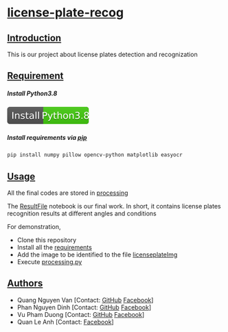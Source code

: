 
# [license-plate-recog](#project)

## [Introduction](#introduction)
This is our project about license plates detection and recognization
## [Requirement](#requirement)

##### Install Python3.8
[![Install Python3.8](install-python.svg)](https://www.python.org/downloads/)

##### Install requirements via [pip](https://pip.pypa.io/en/stable/)
```bash
pip install numpy pillow opencv-python matplotlib easyocr
```

## [Usage](#usage)
All the final codes are stored in [processing](https://github.com/quangnv2002/licensePlateRecog/blob/master/processing.py)

The [ResultFile](https://github.com/quangnv2002/licensePlateRecog/tree/master/ResultFile) notebook is our final work. 
In short, it contains license plates recognition results at different angles and conditions

For demonstration, 
- Clone this repository 
- Install all the [requirements](#requirement)
- Add the image to be identified to the file [licenseplateImg](https://github.com/quangnv2002/licensePlateRecog/tree/master/licenseplateImg)
- Execute [processing.py](https://github.com/quangnv2002/licensePlateRecog/blob/master/processing.py)


## [Authors](#author)
- Quang Nguyen Van 
[Contact: [GitHub](https://github.com/quangnv2002) [Facebook](https://www.facebook.com/trucduong.congtu)]
- Phan Nguyen Dinh
[Contact: [GitHub](https://github.com/ndinhphan?fbclid=IwAR19y-lOSYXViVmwTrVpV-UzLbcghhIojwB9OSV4CYrHi6pIC5y5RiaNVYk) [Facebook](https://www.facebook.com/keyine10)]
- Vu Pham Duong
[Contact: [GitHub](https://github.com/pdvx) [Facebook](https://www.facebook.com/pd.vx.0307)]
- Quan Le Anh
[Contact: [Facebook](https://www.facebook.com/profile.php?id=100005394814258)]


